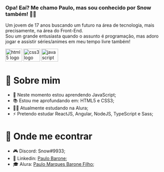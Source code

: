 ### Opa! Eaí? Me chamo Paulo, mas sou conhecido por Snow também! 👋😎

Um jovem de 17 anos buscando um futuro na área de tecnologia, mais precisamente, na área do Front-End. </br>
Sou um grande entusiasta quando o assunto é programação, mas adoro jogar e assistir séries/animes em meu tempo livre também!

<div style: display: flex; gap: 30px>
  <img src="https://cdn.jsdelivr.net/gh/devicons/devicon/icons/html5/html5-original.svg" height="40" width="52" alt="html5 logo"  />
  <img src="https://cdn.jsdelivr.net/gh/devicons/devicon/icons/css3/css3-original.svg" height="40" width="52" alt="css3 logo"  />
  <img src="https://cdn.jsdelivr.net/gh/devicons/devicon/icons/javascript/javascript-original.svg" height="40" width="52" alt="javascript logo"  />
</div>

# 🔎 Sobre mim

<ul>
  <li>🌱 Neste momento estou aprendendo JavaScript;</li>
  <li>📚 Estou me aprofundando em: HTML5 e CSS3;</li>
  <li>👨‍🎓 Atualmente estudando na Alura;</li>
  <li>⚡ Pretendo estudar ReactJS, Angular, NodeJS, TypeScript e Sass;</li>
</ul>

# 🔎 Onde me econtrar

<ul>
  <li>🎮 Discord: Snow#9933;</li>
  <li>📄 Linkedin: <a href="linkedin.com/in/paulo-barone-795a81244">Paulo Barone</a>;</li>
  <li>‍🎓 Alura: <a href="https://cursos.alura.com.br/user/paulomarquesbaronefilho">Paulo Marques Barone Filho</a>;</li>
</ul>
